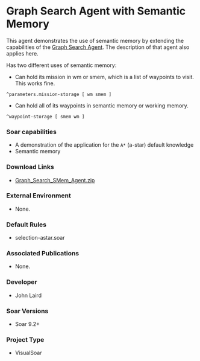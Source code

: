 # Graph Search Agent with Semantic Memory #
This agent demonstrates the use of semantic memory by extending the capabilities of the [Graph Search Agent](Agent_GraphSearch.md).  The description of that agent also applies here.

Has two different uses of semantic memory:
  * Can hold its mission in wm or smem, which is a list of waypoints to visit. This works fine.
```
^parameters.mission-storage [ wm smem ]
```
  * Can hold all of its waypoints in semantic memory or working memory.
```
^waypoint-storage [ smem wm ]
```

### Soar capabilities ###
  * A demonstration of the application for the `A*` (a-star) default knowledge
  * Semantic memory

### Download Links ###
  * [Graph\_Search\_SMem\_Agent.zip](http://web.eecs.umich.edu/~soar/downloads/Agents/Graph_Search_SMem_Agent.zip)

### External Environment ###
  * None.

### Default Rules ###
  * selection-astar.soar

### Associated Publications ###
  * None.

### Developer ###
  * John Laird

### Soar Versions ###
  * Soar 9.2+

### Project Type ###
  * VisualSoar